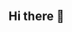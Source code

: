 ## Hi there 👋

<!--
**imvaishnaviii/imvaishnaviii** is a ✨ _special_ ✨ repository because its `README.md` (this file) appears on your GitHub profile.

Here are some ideas to get you started:

- 🔭 I’m currently working on Java Script, HTML,CSS etc
- 🌱 I’m currently learning Java Full Stack Development
- 👯 I’m looking to collaborate on any open source project that involves java Script
-->
